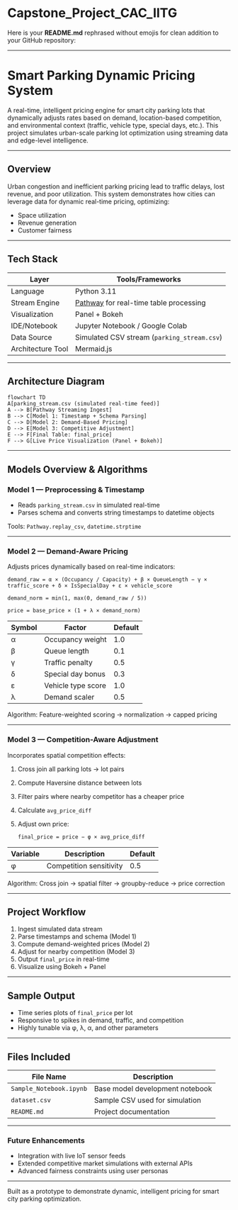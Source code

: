 # Capstone_Project_CAC_IITG
Here is your **README.md** rephrased without emojis for clean addition to your GitHub repository:

---

# Smart Parking Dynamic Pricing System

A real-time, intelligent pricing engine for smart city parking lots that dynamically adjusts rates based on demand, location-based competition, and environmental context (traffic, vehicle type, special days, etc.). This project simulates urban-scale parking lot optimization using streaming data and edge-level intelligence.

---

## Overview

Urban congestion and inefficient parking pricing lead to traffic delays, lost revenue, and poor utilization. This system demonstrates how cities can leverage data for dynamic real-time pricing, optimizing:

* Space utilization
* Revenue generation
* Customer fairness

---

## Tech Stack

| Layer             | Tools/Frameworks                                              |
| ----------------- | ------------------------------------------------------------- |
| Language          | Python 3.11                                                   |
| Stream Engine     | [Pathway](https://pathway.com) for real-time table processing |
| Visualization     | Panel + Bokeh                                                 |
| IDE/Notebook      | Jupyter Notebook / Google Colab                               |
| Data Source       | Simulated CSV stream (`parking_stream.csv`)                   |
| Architecture Tool | Mermaid.js                                                    |

---

## Architecture Diagram

```mermaid
flowchart TD
A[parking_stream.csv (simulated real-time feed)]
A --> B[Pathway Streaming Ingest]
B --> C[Model 1: Timestamp + Schema Parsing]
C --> D[Model 2: Demand-Based Pricing]
D --> E[Model 3: Competitive Adjustment]
E --> F[Final Table: final_price]
F --> G[Live Price Visualization (Panel + Bokeh)]
```

---

## Models Overview & Algorithms

### Model 1 — Preprocessing & Timestamp

* Reads `parking_stream.csv` in simulated real-time
* Parses schema and converts string timestamps to datetime objects

Tools: `Pathway.replay_csv`, `datetime.strptime`

---

### Model 2 — Demand-Aware Pricing

Adjusts prices dynamically based on real-time indicators:

```
demand_raw = α × (Occupancy / Capacity) + β × QueueLength − γ × traffic_score + δ × IsSpecialDay + ε × vehicle_score

demand_norm = min(1, max(0, demand_raw / 5))

price = base_price × (1 + λ × demand_norm)
```

| Symbol | Factor             | Default |
| ------ | ------------------ | ------- |
| α      | Occupancy weight   | 1.0     |
| β      | Queue length       | 0.1     |
| γ      | Traffic penalty    | 0.5     |
| δ      | Special day bonus  | 0.3     |
| ε      | Vehicle type score | 1.0     |
| λ      | Demand scaler      | 0.5     |

Algorithm: Feature-weighted scoring → normalization → capped pricing

---

### Model 3 — Competition-Aware Adjustment

Incorporates spatial competition effects:

1. Cross join all parking lots → lot pairs
2. Compute Haversine distance between lots
3. Filter pairs where nearby competitor has a cheaper price
4. Calculate `avg_price_diff`
5. Adjust own price:

   ```
   final_price = price − φ × avg_price_diff
   ```

| Variable | Description             | Default |
| -------- | ----------------------- | ------- |
| φ        | Competition sensitivity | 0.5     |

Algorithm: Cross join → spatial filter → groupby-reduce → price correction

---

## Project Workflow

1. Ingest simulated data stream
2. Parse timestamps and schema (Model 1)
3. Compute demand-weighted prices (Model 2)
4. Adjust for nearby competition (Model 3)
5. Output `final_price` in real-time
6. Visualize using Bokeh + Panel

---

## Sample Output

* Time series plots of `final_price` per lot
* Responsive to spikes in demand, traffic, and competition
* Highly tunable via φ, λ, α, and other parameters

---

## Files Included

| File Name               | Description                     |
| ----------------------- | ------------------------------- |
| `Sample_Notebook.ipynb` | Base model development notebook |
| `dataset.csv`           | Sample CSV used for simulation  |
| `README.md`             | Project documentation           |

---

### Future Enhancements

* Integration with live IoT sensor feeds
* Extended competitive market simulations with external APIs
* Advanced fairness constraints using user personas

---

Built as a prototype to demonstrate dynamic, intelligent pricing for smart city parking optimization.
